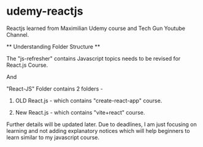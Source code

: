 # udemy-reactjs

Reactjs learned from Maximilian Udemy course and Tech Gun Youtube Channel.

** Understanding Folder Structure **

The "js-refresher" contains Javascript topics needs to be revised for React.js Course.

And

"React-JS" Folder contains 2 folders -

1. OLD React.js - which contains "create-react-app" course.

2. New React.js - which contains "vite+react" course.

Further details will be updated later. Due to deadlines, I am just focusing on learning and not adding explanatory notices which will help beginners to learn similar to my javascript course.
